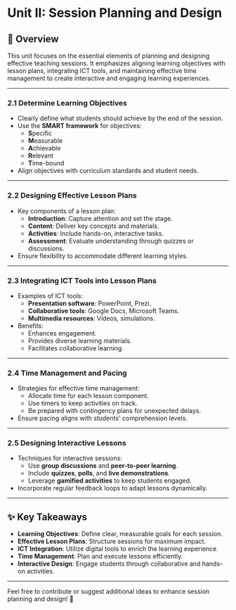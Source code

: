 # Unit II: Session Planning and Design

## 📝 Overview
This unit focuses on the essential elements of planning and designing effective teaching sessions. It emphasizes aligning learning objectives with lesson plans, integrating ICT tools, and maintaining effective time management to create interactive and engaging learning experiences.

---

### **2.1 Determine Learning Objectives**
- Clearly define what students should achieve by the end of the session.
- Use the **SMART framework** for objectives:
  - **S**pecific
  - **M**easurable
  - **A**chievable
  - **R**elevant
  - **T**ime-bound
- Align objectives with curriculum standards and student needs.

---

### **2.2 Designing Effective Lesson Plans**
- Key components of a lesson plan:
  - **Introduction**: Capture attention and set the stage.
  - **Content**: Deliver key concepts and materials.
  - **Activities**: Include hands-on, interactive tasks.
  - **Assessment**: Evaluate understanding through quizzes or discussions.
- Ensure flexibility to accommodate different learning styles.

---

### **2.3 Integrating ICT Tools into Lesson Plans**
- Examples of ICT tools:
  - **Presentation software**: PowerPoint, Prezi.
  - **Collaborative tools**: Google Docs, Microsoft Teams.
  - **Multimedia resources**: Videos, simulations.
- Benefits:
  - Enhances engagement.
  - Provides diverse learning materials.
  - Facilitates collaborative learning.

---

### **2.4 Time Management and Pacing**
- Strategies for effective time management:
  - Allocate time for each lesson component.
  - Use timers to keep activities on track.
  - Be prepared with contingency plans for unexpected delays.
- Ensure pacing aligns with students' comprehension levels.

---

### **2.5 Designing Interactive Lessons**
- Techniques for interactive sessions:
  - Use **group discussions** and **peer-to-peer learning**.
  - Include **quizzes**, **polls**, and **live demonstrations**.
  - Leverage **gamified activities** to keep students engaged.
- Incorporate regular feedback loops to adapt lessons dynamically.

---

## ✨ Key Takeaways
- **Learning Objectives**: Define clear, measurable goals for each session.
- **Effective Lesson Plans**: Structure sessions for maximum impact.
- **ICT Integration**: Utilize digital tools to enrich the learning experience.
- **Time Management**: Plan and execute lessons efficiently.
- **Interactive Design**: Engage students through collaborative and hands-on activities.

---

Feel free to contribute or suggest additional ideas to enhance session planning and design! 🚀
